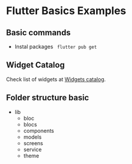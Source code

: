 # Flutter Basics Examples

## Basic commands
- Instal packages
` flutter pub get`

## Widget Catalog
Check list of widgets at [Widgets catalog](https://flutter.dev/docs/development/ui/widgets).


## Folder structure basic
- lib
  - bloc
  - blocs
  - components
  - models
  - screens
  - service
  - theme
  
